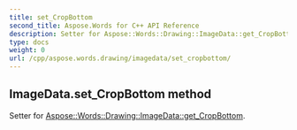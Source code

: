 ```yaml
---
title: set_CropBottom
second_title: Aspose.Words for C++ API Reference
description: Setter for Aspose::Words::Drawing::ImageData::get_CropBottom. 
type: docs
weight: 0
url: /cpp/aspose.words.drawing/imagedata/set_cropbottom/
---
```

## ImageData.set_CropBottom method


Setter for [Aspose::Words::Drawing::ImageData::get_CropBottom](./get_cropbottom/).

